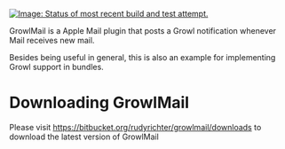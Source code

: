 [![Image: Status of most recent build and test attempt.](https://travis-ci.org/rudyrichter/GrowlMail.svg?branch=master)](https://travis-ci.org/rudyrichter/growlmail)

GrowlMail is a Apple Mail plugin that posts a Growl notification whenever Mail receives new mail.

Besides being useful in general, this is also an example for implementing Growl support in bundles.

# Downloading GrowlMail
Please visit <https://bitbucket.org/rudyrichter/growlmail/downloads> to download the latest version of GrowlMail
